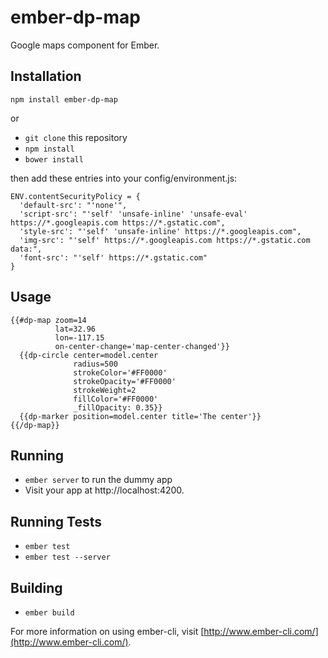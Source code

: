 # ember-dp-map

Google maps component for Ember.

## Installation

`npm install ember-dp-map`

or

* `git clone` this repository
* `npm install`
* `bower install`

then add these entries into your config/environment.js:

```
ENV.contentSecurityPolicy = {
  'default-src': "'none'",
  'script-src': "'self' 'unsafe-inline' 'unsafe-eval' https://*.googleapis.com https://*.gstatic.com",
  'style-src': "'self' 'unsafe-inline' https://*.googleapis.com",
  'img-src': "'self' https://*.googleapis.com https://*.gstatic.com data:",
  'font-src': "'self' https://*.gstatic.com"
}
```

## Usage
```
{{#dp-map zoom=14
          lat=32.96
          lon=-117.15
          on-center-change='map-center-changed'}}
  {{dp-circle center=model.center
              radius=500
              strokeColor='#FF0000'
              strokeOpacity='#FF0000'
              strokeWeight=2
              fillColor='#FF0000'
              _fillOpacity: 0.35}}
  {{dp-marker position=model.center title='The center'}}
{{/dp-map}}
```

## Running

* `ember server` to run the dummy app
* Visit your app at http://localhost:4200.

## Running Tests

* `ember test`
* `ember test --server`

## Building

* `ember build`

For more information on using ember-cli, visit [http://www.ember-cli.com/](http://www.ember-cli.com/).
